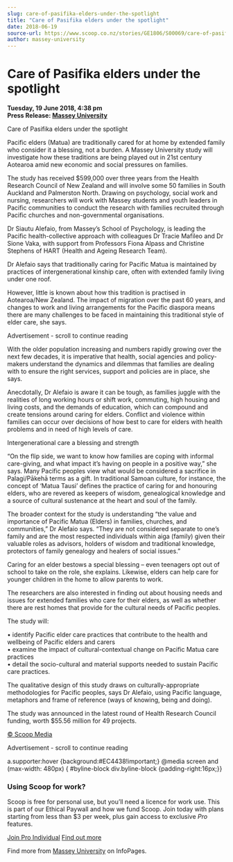 ```yaml
---
slug: care-of-pasifika-elders-under-the-spotlight
title: "Care of Pasifika elders under the spotlight"
date: 2018-06-19
source-url: https://www.scoop.co.nz/stories/GE1806/S00069/care-of-pasifika-elders-under-the-spotlight.htm
author: massey-university
---
```

Care of Pasifika elders under the spotlight
===========================================

**Tuesday, 19 June 2018, 4:38 pm**  
**Press Release: [Massey University](https://info.scoop.co.nz/Massey_University)**

Care of Pasifika elders under the spotlight

Pacific elders (Matua) are traditionally cared for at home by extended family who consider it a blessing, not a burden. A Massey University study will investigate how these traditions are being played out in 21st century Aotearoa amid new economic and social pressures on families.

The study has received $599,000 over three years from the Health Research Council of New Zealand and will involve some 50 families in South Auckland and Palmerston North. Drawing on psychology, social work and nursing, researchers will work with Massey students and youth leaders in Pacific communities to conduct the research with families recruited through Pacific churches and non-governmental organisations.

Dr Siautu Alefaio, from Massey’s School of Psychology, is leading the Pacific health-collective approach with colleagues Dr Tracie Mafileo and Dr Sione Vaka, with support from Professors Fiona Alpass and Christine Stephens of HART (Health and Ageing Research Team).

Dr Alefaio says that traditionally caring for Pacific Matua is maintained by practices of intergenerational kinship care, often with extended family living under one roof.

However, little is known about how this tradition is practised in Aotearoa/New Zealand. The impact of migration over the past 60 years, and changes to work and living arrangements for the Pacific diaspora means there are many challenges to be faced in maintaining this traditional style of elder care, she says.

Advertisement - scroll to continue reading





With the older population increasing and numbers rapidly growing over the next few decades, it is imperative that health, social agencies and policy-makers understand the dynamics and dilemmas that families are dealing with to ensure the right services, support and policies are in place, she says.

  
Anecdotally, Dr Alefaio is aware it can be tough, as families juggle with the realities of long working hours or shift work, commuting, high housing and living costs, and the demands of education, which can compound and create tensions around caring for elders. Conflict and violence within families can occur over decisions of how best to care for elders with health problems and in need of high levels of care.

Intergenerational care a blessing and strength

“On the flip side, we want to know how families are coping with informal care-giving, and what impact it’s having on people in a positive way,” she says. Many Pacific peoples view what would be considered a sacrifice in Palagi/Pākehā terms as a gift. In traditional Samoan culture, for instance, the concept of ‘Matua Tausi’ defines the practice of caring for and honouring elders, who are revered as keepers of wisdom, genealogical knowledge and a source of cultural sustenance at the heart and soul of the family.

The broader context for the study is understanding “the value and importance of Pacific Matua (Elders) in families, churches, and communities,” Dr Alefaio says. “They are not considered separate to one’s family and are the most respected individuals within aiga (family) given their valuable roles as advisors, holders of wisdom and traditional knowledge, protectors of family genealogy and healers of social issues.”

Caring for an elder bestows a special blessing – even teenagers opt out of school to take on the role, she explains. Likewise, elders can help care for younger children in the home to allow parents to work.

The researchers are also interested in finding out about housing needs and issues for extended families who care for their elders, as well as whether there are rest homes that provide for the cultural needs of Pacific peoples.

The study will:

• identify Pacific elder care practices that contribute to the health and wellbeing of Pacific elders and carers  
• examine the impact of cultural-contextual change on Pacific Matua care practices  
• detail the socio-cultural and material supports needed to sustain Pacific care practices.

The qualitative design of this study draws on culturally-appropriate methodologies for Pacific peoples, says Dr Alefaio, using Pacific language, metaphors and frame of reference (ways of knowing, being and doing).

The study was announced in the latest round of Health Research Council funding, worth $55.56 million for 49 projects.

[© Scoop Media](http://www.scoop.co.nz/about/terms.html)  

Advertisement - scroll to continue reading



a.supporter:hover {background:#EC4438!important;} @media screen and (max-width: 480px) { #byline-block div.byline-block {padding-right:16px;}}

### Using Scoop for work?

Scoop is free for personal use, but you’ll need a licence for work use. This is part of our Ethical Paywall and how we fund Scoop. Join today with plans starting from less than $3 per week, plus gain access to exclusive _Pro_ features.  
  
[Join Pro Individual](https://pro.scoop.co.nz/Individual/?from=ProIn24) [Find out more](https://pro.scoop.co.nz/using-scoop-for-work/?from=ProIn24)

Find more from [Massey University](https://info.scoop.co.nz/Massey_University) on InfoPages.